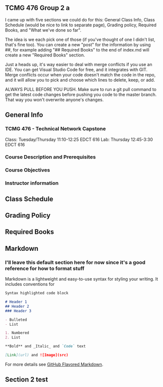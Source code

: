 ## TCMG 476 Group 2 a
I came up with five sections we could do for this: General Class Info, Class Schedule (would be nice to link to separate page), Grading policy, Required Books, and "What we've done so far".

The idea is we each pick one of those (if you've thought of one I didn't list, that's fine too). You can create a new "post" for the information by using ##, for example adding "## Required Books" to the end of index.md will create a new "Required Books" section.

Just a heads up, it's way easier to deal with merge conflicts if you use an IDE. You can get Visual Studio Code for free, and it integrates with GIT. Merge conflicts occur when your code doesn't match the code in the repo, and it will allow you to pick and choose which lines to delete, keep, or add. 

ALWAYS PULL BEFORE YOU PUSH. Make sure to run a git pull command to get the latest code changes before pushing you code to the master branch. That way you won't overwrite anyone's changes. 

## General Info
### TCMG 476 - Technical Network Capstone
Class: Tuesday/Thursday 11:10-12:25 EDCT 616
Lab: Thursday 12:45-3:30 EDCT 616

### Course Description and Prerequisites 
### Course Objectives
### Instructor information

## Class Schedule

## Grading Policy

## Required Books

## Markdown
### I'll leave this default section here for now since it's a good reference for how to format stuff
Markdown is a lightweight and easy-to-use syntax for styling your writing. It includes conventions for

```markdown
Syntax highlighted code block

# Header 1
## Header 2
### Header 3

- Bulleted
- List

1. Numbered
2. List

**Bold** and _Italic_ and `Code` text

[Link](url) and ![Image](src)
```

For more details see [GitHub Flavored Markdown](https://guides.github.com/features/mastering-markdown/).

## Section 2 test
